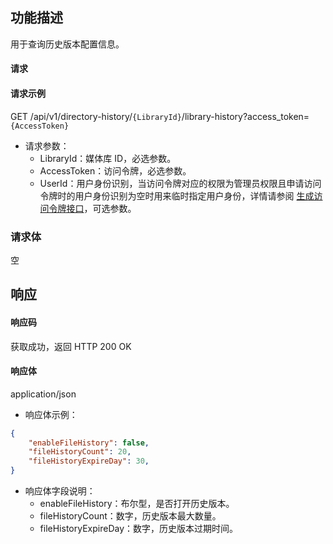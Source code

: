 ## 功能描述

用于查询历史版本配置信息。

#### 请求

#### 请求示例  

GET /api/v1/directory-history/`{LibraryId}`/library-history?access_token=`{AccessToken}`

- 请求参数：
    - LibraryId：媒体库 ID，必选参数。
    - AccessToken：访问令牌，必选参数。
    - UserId：用户身份识别，当访问令牌对应的权限为管理员权限且申请访问令牌时的用户身份识别为空时用来临时指定用户身份，详情请参阅 [生成访问令牌接口](https://cloud.tencent.com/document/product/1339/71159)，可选参数。

### 请求体

空

## 响应

#### 响应码

获取成功，返回 HTTP 200 OK

#### 响应体

application/json

- 响应体示例：

```json
{
    "enableFileHistory": false,
    "fileHistoryCount": 20,
    "fileHistoryExpireDay": 30,
}
```

- 响应体字段说明：
    - enableFileHistory：布尔型，是否打开历史版本。
    - fileHistoryCount：数字，历史版本最大数量。
    - fileHistoryExpireDay：数字，历史版本过期时间。
